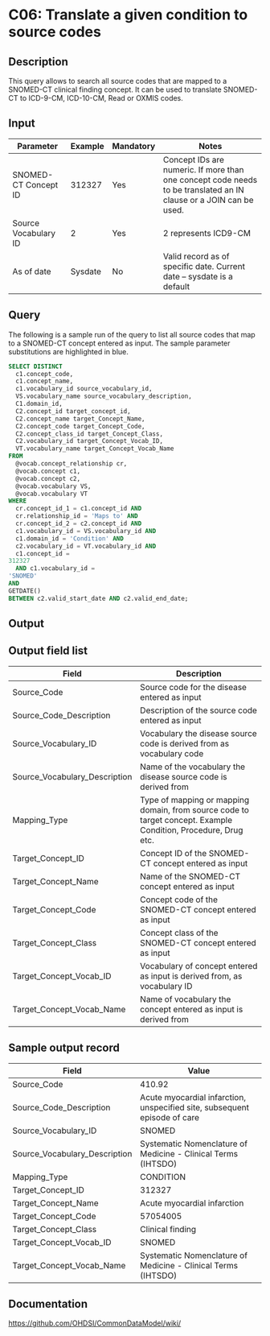 <!---
Group:condition
Name:C06 Translate a given condition to source codes
Author:Patrick Ryan
CDM Version: 5.0
-->

# C06: Translate a given condition to source codes

## Description
This query allows to search all source codes that are mapped to a SNOMED-CT clinical finding concept. It can be used to translate SNOMED-CT to ICD-9-CM, ICD-10-CM, Read or OXMIS codes.

## Input

|  Parameter |  Example |  Mandatory |  Notes |
| --- | --- | --- | --- |
|  SNOMED-CT Concept ID |  312327 |  Yes | Concept IDs are numeric. If more than one concept code needs to be translated an IN clause or a JOIN can be used. |
|  Source Vocabulary ID |  2 |  Yes | 2 represents ICD9-CM |
|  As of date |  Sysdate |  No | Valid record as of specific date. Current date – sysdate is a default |

## Query
The following is a sample run of the query to list all source codes that map to a SNOMED-CT concept entered as input. The sample parameter substitutions are highlighted in  blue.

```sql
SELECT DISTINCT
  c1.concept_code,
  c1.concept_name,
  c1.vocabulary_id source_vocabulary_id,
  VS.vocabulary_name source_vocabulary_description,
  C1.domain_id,
  C2.concept_id target_concept_id,
  C2.concept_name target_Concept_Name,
  C2.concept_code target_Concept_Code,
  C2.concept_class_id target_Concept_Class,
  C2.vocabulary_id target_Concept_Vocab_ID,
  VT.vocabulary_name target_Concept_Vocab_Name
FROM
  @vocab.concept_relationship cr,
  @vocab.concept c1,
  @vocab.concept c2,
  @vocab.vocabulary VS,
  @vocab.vocabulary VT
WHERE
  cr.concept_id_1 = c1.concept_id AND
  cr.relationship_id = 'Maps to' AND
  cr.concept_id_2 = c2.concept_id AND
  c1.vocabulary_id = VS.vocabulary_id AND
  c1.domain_id = 'Condition' AND
  c2.vocabulary_id = VT.vocabulary_id AND
  c1.concept_id =
312327                                            
  AND c1.vocabulary_id =
'SNOMED'                                          
AND
GETDATE()                                           
BETWEEN c2.valid_start_date AND c2.valid_end_date;
```

## Output

## Output field list

|  Field |  Description |
| --- | --- |
|  Source_Code |  Source code for the disease entered as input |
|  Source_Code_Description |  Description of the source code entered as input |
|  Source_Vocabulary_ID |  Vocabulary the disease source code is derived from as vocabulary code |
|  Source_Vocabulary_Description |  Name of the vocabulary the disease source code is derived from |
|  Mapping_Type |  Type of mapping or mapping domain, from source code to target concept. Example Condition, Procedure, Drug etc. |
|  Target_Concept_ID |  Concept ID of the SNOMED-CT concept entered as input |
|  Target_Concept_Name |  Name of the SNOMED-CT concept entered as input |
|  Target_Concept_Code |  Concept code of the SNOMED-CT concept entered as input |
|  Target_Concept_Class |  Concept class of the SNOMED-CT concept entered as input |
|  Target_Concept_Vocab_ID |  Vocabulary of concept entered as input is derived from, as vocabulary ID |
|  Target_Concept_Vocab_Name |  Name of vocabulary the concept entered as input is derived from |

## Sample output record

|  Field |  Value |
| --- | --- |
|  Source_Code |  410.92 |
|  Source_Code_Description |  Acute myocardial infarction, unspecified site, subsequent episode of care |
|  Source_Vocabulary_ID |  SNOMED |
|  Source_Vocabulary_Description |  Systematic Nomenclature of Medicine - Clinical Terms (IHTSDO) |
|  Mapping_Type |  CONDITION |
|  Target_Concept_ID |  312327 |
|  Target_Concept_Name |  Acute myocardial infarction |
|  Target_Concept_Code |  57054005 |
|  Target_Concept_Class |  Clinical finding |
|  Target_Concept_Vocab_ID |  SNOMED |
|  Target_Concept_Vocab_Name |  Systematic Nomenclature of Medicine - Clinical Terms (IHTSDO) |

## Documentation
https://github.com/OHDSI/CommonDataModel/wiki/
